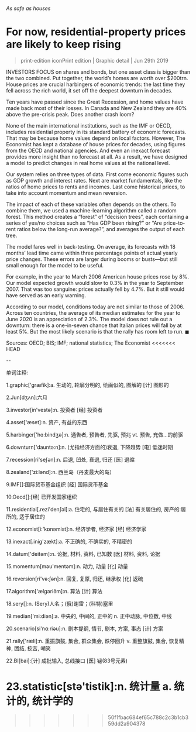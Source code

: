 ###### As safe as houses
# For now, residential-property prices are likely to keep rising 
> print-edition iconPrint edition | Graphic detail | Jun 29th 2019 
INVESTORS FOCUS on shares and bonds, but one asset class is bigger than the two combined. Put together, the world’s homes are worth over $200trn. House prices are crucial harbingers of economic trends: the last time they fell across the rich world, it set off the deepest downturn in decades. 
Ten years have passed since the Great Recession, and home values have made back most of their losses. In Canada and New Zealand they are 40% above the pre-crisis peak. Does another crash loom? 
None of the main international institutions, such as the IMF or OECD, includes residential property in its standard battery of economic forecasts. That may be because home values depend on local factors. However, The Economist has kept a database of house prices for decades, using figures from the OECD and national agencies. And even an inexact forecast provides more insight than no forecast at all. As a result, we have designed a model to predict changes in real home values at the national level. 
Our system relies on three types of data. First come economic figures such as GDP growth and interest rates. Next are market fundamentals, like the ratios of home prices to rents and incomes. Last come historical prices, to take into account momentum and mean reversion. 
The impact of each of these variables often depends on the others. To combine them, we used a machine-learning algorithm called a random forest. This method creates a “forest” of “decision trees”, each containing a series of yes/no choices such as “Has GDP been rising?” or “Are price-to-rent ratios below the long-run average?”, and averages the output of each tree. 
The model fares well in back-testing. On average, its forecasts with 18 months’ lead time came within three percentage points of actual yearly price changes. These errors are larger during booms or busts—but still small enough for the model to be useful. 
For example, in the year to March 2006 American house prices rose by 8%. Our model expected growth would slow to 0.3% in the year to September 2007. That was too sanguine: prices actually fell by 4.7%. But it still would have served as an early warning. 
According to our model, conditions today are not similar to those of 2006. Across ten countries, the average of its median estimates for the year to June 2020 is an appreciation of 2.3%. The model does not rule out a downturn: there is a one-in-seven chance that Italian prices will fall by at least 5%. But the most likely scenario is that the rally has room left to run. ◼ 
Sources: OECD; BIS; IMF; national statistics; The Economist 
<<<<<<< HEAD
-- 
 单词注释:
1.graphic['græfik]:a. 生动的, 轮廓分明的, 绘画似的, 图解的 [计] 图形的 
2.Jun[dʒʌn]:六月 
3.investor[in'vestә]:n. 投资者 [经] 投资者 
4.asset['æset]:n. 资产, 有益的东西 
5.harbinger['hɑ:bindʒә]:n. 通告者, 预告者, 先驱, 预兆 vt. 预告, 充做...的前驱 
6.downturn['dauntә:n]:n. (尤指经济方面的)衰退, 下降趋势 [电] 低迷时期 
7.recession[ri'seʃәn]:n. 后退, 凹处, 衰退, 归还 [医] 退缩 
8.zealand['zi:lәnd]:n. 西兰岛（丹麦最大的岛） 
9.IMF[]:国际货币基金组织 [经] 国际货币基金 
10.Oecd[]:[经] 已开发国家组织 
11.residential[.rezi'denʃәl]:a. 住宅的, 与居住有关的 [法] 有关居住的, 房产的:居所的, 适于居住的 
12.economist[i:'kɒnәmist]:n. 经济学者, 经济家 [经] 经济学家 
13.inexact[.inig'zækt]:a. 不正确的, 不确实的, 不精密的 
14.datum['deitәm]:n. 论据, 材料, 资料, 已知数 [医] 材料, 资料, 论据 
15.momentum[mәu'mentәm]:n. 动力, 动量 [化] 动量 
16.reversion[ri'vә:ʃәn]:n. 回复, 复原, 归还, 继承权 [化] 返硫 
17.algorithm['ælgәriðm]:n. 算法 [计] 算法 
18.sery[]:n. (Sery)人名；(俄)谢雷；(科特)塞里 
19.median['mi:diәn]:a. 中央的, 中间的, 正中的 n. 正中动脉, 中位数, 中线 
20.scenario[si'nɑ:riәu]:n. 剧本提纲, 情节, 剧本, 方案, 事态 [计] 方案 
21.rally['ræli]:n. 重振旗鼓, 集合, 群众集会, 跌停回升 v. 重整旗鼓, 集合, 恢复精神, 团结, 挖苦, 嘲笑 
22.BI[bai]:[计] 成批输入, 总线接口 [医] 铋(83号元素) 
23.statistic[stә'tistik]:n. 统计量 a. 统计的, 统计学的 
=======
>>>>>>> 50f1fbac684ef65c788c2c3b1cb359dd2a904378
